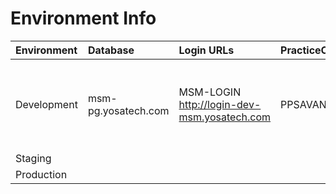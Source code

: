# Environment Info

| Environment | Database | Login URLs | PracticeCode | UserCode | Password | API URLs
|:--------  | :--------------------------- | :-------------------- | :-------- | :------- | :---------- | :---------- |
|Development|msm-pg.yosatech.com| MSM-LOGIN http://login-dev-msm.yosatech.com | PPSAVANI01|jivrajmehta|admin@admin1234| API-Gateway http://msm-api.yosatech.com MSM-PM  http://msm-pm-dev-msm.yosatech.com
|Staging|
|Production|
